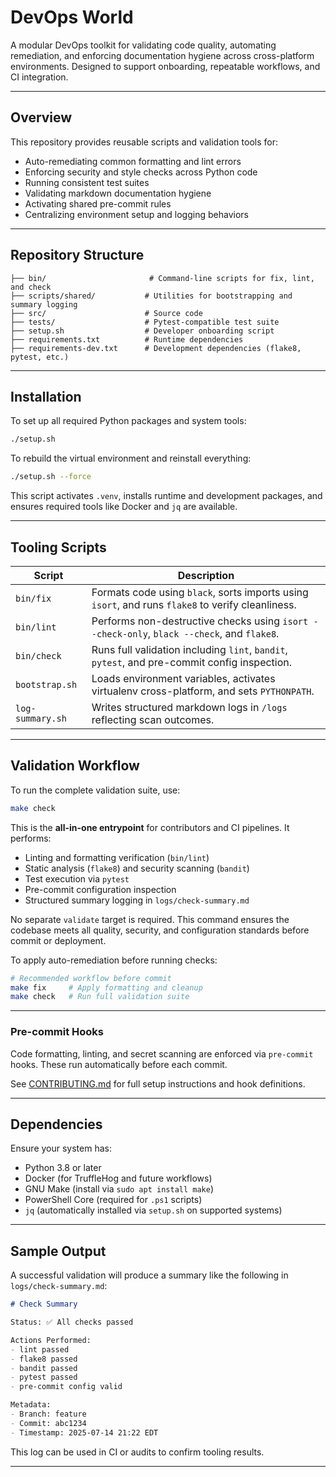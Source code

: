 # DevOps World

A modular DevOps toolkit for validating code quality, automating remediation, and enforcing documentation hygiene across cross-platform environments. Designed to support onboarding, repeatable workflows, and CI integration.

---

## Overview

This repository provides reusable scripts and validation tools for:

- Auto-remediating common formatting and lint errors
- Enforcing security and style checks across Python code
- Running consistent test suites
- Validating markdown documentation hygiene
- Activating shared pre-commit rules
- Centralizing environment setup and logging behaviors

---

## Repository Structure

```
├── bin/                       # Command-line scripts for fix, lint, and check
├── scripts/shared/           # Utilities for bootstrapping and summary logging
├── src/                      # Source code
├── tests/                    # Pytest-compatible test suite
├── setup.sh                  # Developer onboarding script
├── requirements.txt          # Runtime dependencies
├── requirements-dev.txt      # Development dependencies (flake8, pytest, etc.)
```

---

## Installation

To set up all required Python packages and system tools:

```bash
./setup.sh
```

To rebuild the virtual environment and reinstall everything:

```bash
./setup.sh --force
```

This script activates `.venv`, installs runtime and development packages, and ensures required tools like Docker and `jq` are available.

---

## Tooling Scripts

| Script       | Description                                                 |
|--------------|-------------------------------------------------------------|
| `bin/fix`    | Formats code using `black`, sorts imports using `isort`, and runs `flake8` to verify cleanliness. |
| `bin/lint`   | Performs non-destructive checks using `isort --check-only`, `black --check`, and `flake8`. |
| `bin/check`  | Runs full validation including `lint`, `bandit`, `pytest`, and pre-commit config inspection. |
| `bootstrap.sh` | Loads environment variables, activates virtualenv cross-platform, and sets `PYTHONPATH`. |
| `log-summary.sh` | Writes structured markdown logs in `/logs` reflecting scan outcomes. |

---

## Validation Workflow

To run the complete validation suite, use:

```bash
make check
```

This is the **all-in-one entrypoint** for contributors and CI pipelines. It performs:

- Linting and formatting verification (`bin/lint`)
- Static analysis (`flake8`) and security scanning (`bandit`)
- Test execution via `pytest`
- Pre-commit configuration inspection
- Structured summary logging in `logs/check-summary.md`

No separate `validate` target is required. This command ensures the codebase meets all quality, security, and configuration standards before commit or deployment.

To apply auto-remediation before running checks:

```bash
# Recommended workflow before commit
make fix     # Apply formatting and cleanup
make check   # Run full validation suite
```
---
### Pre-commit Hooks

Code formatting, linting, and secret scanning are enforced via `pre-commit` hooks. These run automatically before each commit.

See [CONTRIBUTING.md](CONTRIBUTING.md#pre-commit-configuration) for full setup instructions and hook definitions.

---

## Dependencies

Ensure your system has:

- Python 3.8 or later
- Docker (for TruffleHog and future workflows)
- GNU Make (install via `sudo apt install make`)
- PowerShell Core (required for `.ps1` scripts)
- `jq` (automatically installed via `setup.sh` on supported systems)

---

## Sample Output

A successful validation will produce a summary like the following in `logs/check-summary.md`:

```markdown
# Check Summary

Status: ✅ All checks passed

Actions Performed:
- lint passed
- flake8 passed
- bandit passed
- pytest passed
- pre-commit config valid

Metadata:
- Branch: feature
- Commit: abc1234
- Timestamp: 2025-07-14 21:22 EDT
```

This log can be used in CI or audits to confirm tooling results.  

---
